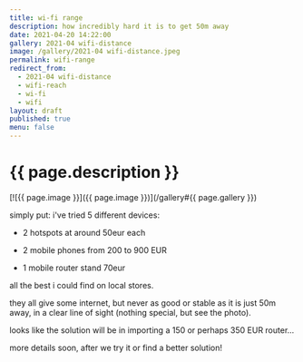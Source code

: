 ```yaml
---
title: wi-fi range
description: how incredibly hard it is to get 50m away
date: 2021-04-20 14:22:00
gallery: 2021-04 wifi-distance
image: /gallery/2021-04 wifi-distance.jpeg
permalink: wifi-range
redirect_from:
  - 2021-04 wifi-distance
  - wifi-reach
  - wi-fi
  - wifi
layout: draft
published: true
menu: false
---
```


# {{ page.description }}

[![{{ page.image }}]({{ page.image }})](/gallery#{{ page.gallery }})

simply put: i've tried 5 different devices:

- 2 hotspots at around 50eur each

- 2 mobile phones from 200 to 900 EUR

- 1 mobile router stand 70eur

all the best i could find on local stores.

they all give some internet, but never as good or stable as it is just 50m away, in a clear line of sight (nothing special, but see the photo).

looks like the solution will be in importing a 150 or perhaps 350 EUR router...

more details soon, after we try it or find a better solution!
